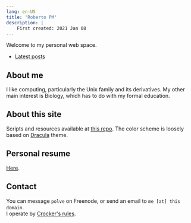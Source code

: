 ```yaml
---
lang: en-US
title: 'Roberto PM'
description: |
    First created: 2021 Jan 08
...
```


Welcome to my personal web space.

- [Latest posts](blog/)

## About me

I like computing, particularly the Unix family and its derivatives. My other
main interest is Biology, which has to do with my formal education.

## About this site

Scripts and resources available at [this
repo](https://github.com/rpolve/website). The color scheme is loosely based on
[Dracula](https://draculatheme.com/) theme.

## Personal resume

[Here](cv/cv.pdf).

## Contact

You can message `polve` on Freenode, or send an email to `me [at] this
domain`.<br /> I operate by [Crocker's
rules](https://www.lesswrong.com/tag/crockers-rules).
